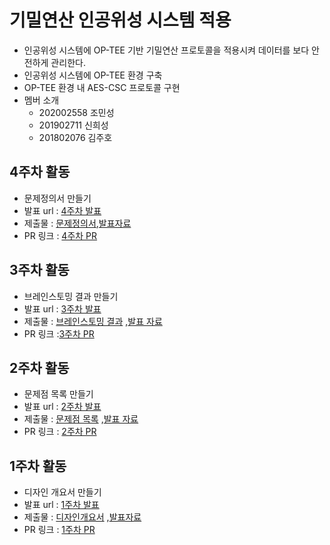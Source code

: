 # 기밀연산 인공위성 시스템 적용
- 인공위성 시스템에 OP-TEE 기반 기밀연산 프로토콜을 적용시켜 데이터를 보다 안전하게 관리한다.
- 인공위성 시스템에 OP-TEE 환경 구축
- OP-TEE 환경 내 AES-CSC 프로토콜 구현
- 멤버 소개
  + 202002558 조민성
  + 201902711 신희성
  + 201802076 김주호

## 4주차 활동
- 문제정의서 만들기
- 발표 url : [4주차 발표](https://youtu.be/dpTzdcrGmOc?si=dvOeL8yqa8pfDcGK)
- 제출물 : [문제정의서](https://github.com/isord/satellite_OPTEE/blob/week4/docs/11%EC%A1%B0-4%EC%A3%BC%EC%B0%A8-%EA%B8%B0%EB%B0%80%EC%97%B0%EC%82%B0%20%EC%9D%B8%EA%B3%B5%EC%9C%84%EC%84%B1%20%EC%8B%9C%EC%8A%A4%ED%85%9C%20%EC%A0%81%EC%9A%A9-%EB%AC%B8%EC%A0%9C%EC%A0%95%EC%9D%98%EC%84%9C.pdf),[발표자료](https://github.com/isord/satellite_OPTEE/blob/week4/docs/ppt/11%EC%A1%B0-4%EC%A3%BC%EC%B0%A8-%EA%B8%B0%EB%B0%80%EC%97%B0%EC%82%B0%20%EC%9D%B8%EA%B3%B5%EC%9C%84%EC%84%B1%20%EC%8B%9C%EC%8A%A4%ED%85%9C%20%EC%A0%81%EC%9A%A9-%EB%B0%9C%ED%91%9C%EC%9E%90%EB%A3%8C.pdf)
- PR 링크 : [4주차 PR](https://github.com/isord/satellite_OPTEE/pull/8)
  
## 3주차 활동
- 브레인스토밍 결과 만들기
- 발표 url : [3주차 발표](https://www.youtube.com/watch?v=2vLsEb2MQSM&t=2s)
- 제출물 : [브레인스토밍 결과](https://github.com/isord/satellite_OPTEE/blob/week3/docs/11%EC%A1%B0-3%EC%A3%BC%EC%B0%A8-%EA%B8%B0%EB%B0%80%EC%97%B0%EC%82%B0%20%EC%9D%B8%EA%B3%B5%EC%9C%84%EC%84%B1%20%EC%8B%9C%EC%8A%A4%ED%85%9C%20%EC%A0%81%EC%9A%A9-%EB%B8%8C%EB%A0%88%EC%9D%B8%EC%8A%A4%ED%86%A0%EB%B0%8D%20%EA%B2%B0%EA%B3%BC.pdf)
,[발표 자료](https://github.com/isord/satellite_OPTEE/blob/week3/docs/ppt/11%EC%A1%B0-3%EC%A3%BC%EC%B0%A8-%EA%B8%B0%EB%B0%80%EC%97%B0%EC%82%B0%20%EC%9D%B8%EA%B3%B5%EC%9C%84%EC%84%B1%20%EC%8B%9C%EC%8A%A4%ED%85%9C%20%EC%A0%81%EC%9A%A9-%EB%B0%9C%ED%91%9C%EC%9E%90%EB%A3%8C.pdf)
- PR 링크 :[3주차 PR](https://github.com/isord/satellite_OPTEE/pull/7)

## 2주차 활동
- 문제점 목록 만들기
- 발표 url : [2주차 발표](https://www.youtube.com/watch?v=4JhA1YWM01Y)
- 제출물 : [문제점 목록](https://github.com/isord/satellite_OPTEE/blob/week2/docs/11%EC%A1%B0-2%EC%A3%BC%EC%B0%A8-%EA%B8%B0%EB%B0%80%EC%97%B0%EC%82%B0%20%EC%9D%B8%EA%B3%B5%EC%9C%84%EC%84%B1%20%EC%8B%9C%EC%8A%A4%ED%85%9C%20%EC%A0%81%EC%9A%A9-%EB%AC%B8%EC%A0%9C%EC%A0%90%20%EB%AA%A9%EB%A1%9D.pdf) ,[발표 자료](https://github.com/isord/satellite_OPTEE/blob/week2/docs/ppt/11%EC%A1%B0-2%EC%A3%BC%EC%B0%A8-%EA%B8%B0%EB%B0%80%EC%97%B0%EC%82%B0%20%EC%9D%B8%EA%B3%B5%EC%9C%84%EC%84%B1%20%EC%8B%9C%EC%8A%A4%ED%85%9C%20%EC%A0%81%EC%9A%A9-%EB%B0%9C%ED%91%9C%EC%9E%90%EB%A3%8C.pdf)
-  PR 링크 : [2주차 PR](https://github.com/isord/satellite_OPTEE/pull/6)

## 1주차 활동
- 디자인 개요서 만들기
- 발표 url : [1주차 발표](https://youtu.be/3Tp8I-uHU-8)
- 제출물 : [디자인개요서](https://github.com/isord/satellite_OPTEE/blob/week2/docs/11%EC%A1%B0-1%EC%A3%BC%EC%B0%A8-%EA%B8%B0%EB%B0%80%EC%97%B0%EC%82%B0%20%EC%9D%B8%EA%B3%B5%EC%9C%84%EC%84%B1%20%EC%8B%9C%EC%8A%A4%ED%85%9C%20%EC%A0%81%EC%9A%A9-%EB%94%94%EC%9E%90%EC%9D%B8%EA%B0%9C%EC%9A%94%EC%84%9C.pdf) ,[발표자료](https://github.com/isord/satellite_OPTEE/blob/week2/docs/ppt/11%EC%A1%B0-1%EC%A3%BC%EC%B0%A8-%EA%B8%B0%EB%B0%80%EC%97%B0%EC%82%B0%20%EC%9D%B8%EA%B3%B5%EC%9C%84%EC%84%B1%20%EC%8B%9C%EC%8A%A4%ED%85%9C%20%EC%A0%81%EC%9A%A9-%EB%B0%9C%ED%91%9C%EC%9E%90%EB%A3%8C.pdf)
- PR 링크 : [1주차 PR](https://github.com/isord/satellite_OPTEE/pull/3#issue-2921678320)
